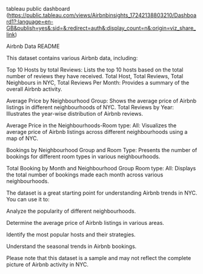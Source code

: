 tableau public dashboard
(https://public.tableau.com/views/Airbnbinsights_17242138803210/Dashboard1?:language=en-GB&publish=yes&:sid=&:redirect=auth&:display_count=n&:origin=viz_share_link)

Airbnb Data README

This dataset contains various Airbnb data, including:

Top 10 Hosts by total Reviews: Lists the top 10 hosts based on the total number of reviews they have received.
Total Host, Total Reviews, Total Neighbours in NYC, Total Reviews Per Month: Provides a summary of the overall Airbnb activity.

Average Price by Neighbourhood Group: Shows the average price of Airbnb listings in different neighbourhoods of NYC.
Total Reviews by Year: Illustrates the year-wise distribution of Airbnb reviews.

Average Price in the Neighbourhoods-Room type: All: Visualizes the average price of Airbnb listings across different neighbourhoods using a map of NYC.

Bookings by Neighbourhood Group and Room Type: Presents the number of bookings for different room types in various neighbourhoods.

Total Booking by Month and Neighbourhood Group Room type: All: Displays the total number of bookings made each month across various neighbourhoods.

The dataset is a great starting point for understanding Airbnb trends in NYC. You can use it to:

Analyze the popularity of different neighbourhoods.

Determine the average price of Airbnb listings in various areas.

Identify the most popular hosts and their strategies.

Understand the seasonal trends in Airbnb bookings.

Please note that this dataset is a sample and may not reflect the complete picture of Airbnb activity in NYC.
